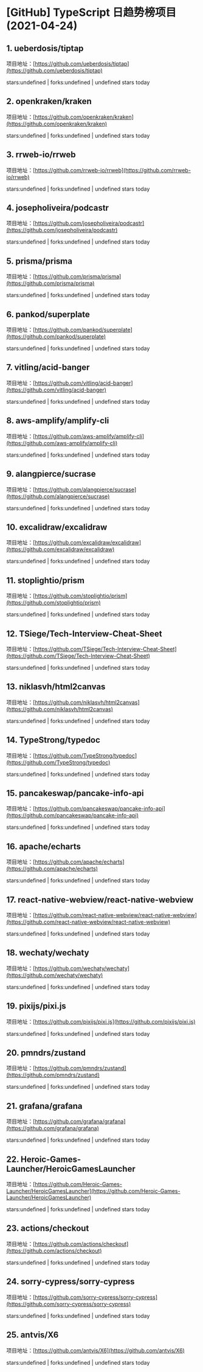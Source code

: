 # [GitHub] TypeScript 日趋势榜项目(2021-04-24)

## 1. ueberdosis/tiptap 

项目地址：[https://github.com/ueberdosis/tiptap](https://github.com/ueberdosis/tiptap)

stars:undefined | forks:undefined | undefined stars today 



## 2. openkraken/kraken 

项目地址：[https://github.com/openkraken/kraken](https://github.com/openkraken/kraken)

stars:undefined | forks:undefined | undefined stars today 



## 3. rrweb-io/rrweb 

项目地址：[https://github.com/rrweb-io/rrweb](https://github.com/rrweb-io/rrweb)

stars:undefined | forks:undefined | undefined stars today 



## 4. josepholiveira/podcastr 

项目地址：[https://github.com/josepholiveira/podcastr](https://github.com/josepholiveira/podcastr)

stars:undefined | forks:undefined | undefined stars today 



## 5. prisma/prisma 

项目地址：[https://github.com/prisma/prisma](https://github.com/prisma/prisma)

stars:undefined | forks:undefined | undefined stars today 



## 6. pankod/superplate 

项目地址：[https://github.com/pankod/superplate](https://github.com/pankod/superplate)

stars:undefined | forks:undefined | undefined stars today 



## 7. vitling/acid-banger 

项目地址：[https://github.com/vitling/acid-banger](https://github.com/vitling/acid-banger)

stars:undefined | forks:undefined | undefined stars today 



## 8. aws-amplify/amplify-cli 

项目地址：[https://github.com/aws-amplify/amplify-cli](https://github.com/aws-amplify/amplify-cli)

stars:undefined | forks:undefined | undefined stars today 



## 9. alangpierce/sucrase 

项目地址：[https://github.com/alangpierce/sucrase](https://github.com/alangpierce/sucrase)

stars:undefined | forks:undefined | undefined stars today 



## 10. excalidraw/excalidraw 

项目地址：[https://github.com/excalidraw/excalidraw](https://github.com/excalidraw/excalidraw)

stars:undefined | forks:undefined | undefined stars today 



## 11. stoplightio/prism 

项目地址：[https://github.com/stoplightio/prism](https://github.com/stoplightio/prism)

stars:undefined | forks:undefined | undefined stars today 



## 12. TSiege/Tech-Interview-Cheat-Sheet 

项目地址：[https://github.com/TSiege/Tech-Interview-Cheat-Sheet](https://github.com/TSiege/Tech-Interview-Cheat-Sheet)

stars:undefined | forks:undefined | undefined stars today 



## 13. niklasvh/html2canvas 

项目地址：[https://github.com/niklasvh/html2canvas](https://github.com/niklasvh/html2canvas)

stars:undefined | forks:undefined | undefined stars today 



## 14. TypeStrong/typedoc 

项目地址：[https://github.com/TypeStrong/typedoc](https://github.com/TypeStrong/typedoc)

stars:undefined | forks:undefined | undefined stars today 



## 15. pancakeswap/pancake-info-api 

项目地址：[https://github.com/pancakeswap/pancake-info-api](https://github.com/pancakeswap/pancake-info-api)

stars:undefined | forks:undefined | undefined stars today 



## 16. apache/echarts 

项目地址：[https://github.com/apache/echarts](https://github.com/apache/echarts)

stars:undefined | forks:undefined | undefined stars today 



## 17. react-native-webview/react-native-webview 

项目地址：[https://github.com/react-native-webview/react-native-webview](https://github.com/react-native-webview/react-native-webview)

stars:undefined | forks:undefined | undefined stars today 



## 18. wechaty/wechaty 

项目地址：[https://github.com/wechaty/wechaty](https://github.com/wechaty/wechaty)

stars:undefined | forks:undefined | undefined stars today 



## 19. pixijs/pixi.js 

项目地址：[https://github.com/pixijs/pixi.js](https://github.com/pixijs/pixi.js)

stars:undefined | forks:undefined | undefined stars today 



## 20. pmndrs/zustand 

项目地址：[https://github.com/pmndrs/zustand](https://github.com/pmndrs/zustand)

stars:undefined | forks:undefined | undefined stars today 



## 21. grafana/grafana 

项目地址：[https://github.com/grafana/grafana](https://github.com/grafana/grafana)

stars:undefined | forks:undefined | undefined stars today 



## 22. Heroic-Games-Launcher/HeroicGamesLauncher 

项目地址：[https://github.com/Heroic-Games-Launcher/HeroicGamesLauncher](https://github.com/Heroic-Games-Launcher/HeroicGamesLauncher)

stars:undefined | forks:undefined | undefined stars today 



## 23. actions/checkout 

项目地址：[https://github.com/actions/checkout](https://github.com/actions/checkout)

stars:undefined | forks:undefined | undefined stars today 



## 24. sorry-cypress/sorry-cypress 

项目地址：[https://github.com/sorry-cypress/sorry-cypress](https://github.com/sorry-cypress/sorry-cypress)

stars:undefined | forks:undefined | undefined stars today 



## 25. antvis/X6 

项目地址：[https://github.com/antvis/X6](https://github.com/antvis/X6)

stars:undefined | forks:undefined | undefined stars today 



